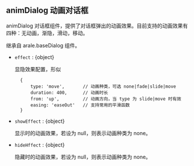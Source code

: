 ## animDialog 动画对话框

animDialog 对话框组件，提供了对话框弹出的动画效果。目前支持的动画效果有四种：无动画，渐隐，滑动，移动。

继承自 arale.baseDialog 组件。

* `effect` : {object}

    显隐效果配置，形似

        {
            type: 'move',       // 动画种类，可选 none|fade|slide|move
            duration: 400,      // 动画时长
            from: 'up',         // 动画方向，当 type 为 slide|move 时有效
            easing: 'easeOut'   // 支持常用的平滑函数
        }

* `showEffect` : {object}

    显示时的动画效果，若设为 null，则表示动画种类为 none。

* `hideHffect` : {object}

    隐藏时的动画效果，若设为 null，则表示动画种类为 none。

